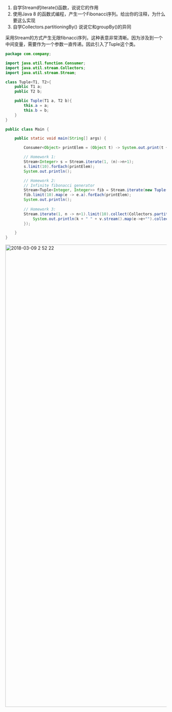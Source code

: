 
1. 自学Stream的iterate()函数，说说它的作用
2. 使用Java 8 的函数式编程，产生一个Fibonacci序列。给出你的注释，为什么要这么实现
3. 自学Collectors.partitioningBy() 说说它和groupBy()的异同

采用Stream的方式产生无限fibnacci序列，这种表意非常清晰。因为涉及到一个中间变量，需要作为一个参数一直传递。因此引入了Tuple这个类。


```java
package com.company;

import java.util.function.Consumer;
import java.util.stream.Collectors;
import java.util.stream.Stream;

class Tuple<T1, T2>{
    public T1 a;
    public T2 b;

    public Tuple(T1 a, T2 b){
        this.a = a;
        this.b = b;
    }
}

public class Main {

    public static void main(String[] args) {

        Consumer<Object> printElem = (Object t) -> System.out.print(t + " ");

        // Homework 1:
        Stream<Integer> s = Stream.iterate(1, (n)->n+1);
        s.limit(10).forEach(printElem);
        System.out.println();

        // Homework 2:
        // Infinite fibonacci generator
        Stream<Tuple<Integer, Integer>> fib = Stream.iterate(new Tuple(1, 1), (a) -> new Tuple(a.b, a.a + a.b));
        fib.limit(10).map(e -> e.a).forEach(printElem);
        System.out.println();
        
        // Homework 3:
        Stream.iterate(1, n -> n+1).limit(10).collect(Collectors.partitioningBy((Integer e) -> e %2 == 0)).forEach((k, v) -> {
            System.out.println(k + " " + v.stream().map(e->e+"").collect(Collectors.joining(",")));
        });

    }
}


```

<img width="1440" alt="2018-03-09 2 52 22" src="https://user-images.githubusercontent.com/4426319/37194518-8aa1c084-23a9-11e8-995e-54fe0623a2da.png">


